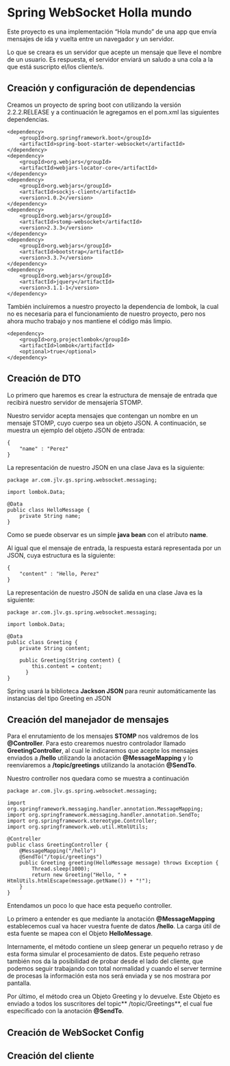 # Spring WebSocket Holla mundo

Este proyecto es una implementación “Hola mundo” de una app que envía mensajes de ida y vuelta entre un navegador y un servidor. 

Lo que se creara es un servidor que acepte un mensaje que lleve el nombre de un usuario. Es respuesta, el servidor enviará un saludo a una cola a la que está suscripto el/los cliente/s.

## Creación y configuración de dependencias

Creamos un proyecto de spring boot con utilizando la versión 2.2.2.RELEASE y a continuación le agregamos en el pom.xml las siguientes dependencias.

    <dependency>
        <groupId>org.springframework.boot</groupId>
        <artifactId>spring-boot-starter-websocket</artifactId>
    </dependency>
    <dependency>
        <groupId>org.webjars</groupId>
        <artifactId>webjars-locator-core</artifactId>
    </dependency>
    <dependency>
        <groupId>org.webjars</groupId>
        <artifactId>sockjs-client</artifactId>
        <version>1.0.2</version>
    </dependency>
    <dependency>
        <groupId>org.webjars</groupId>
        <artifactId>stomp-websocket</artifactId>
        <version>2.3.3</version>
    </dependency>
    <dependency>
        <groupId>org.webjars</groupId>
        <artifactId>bootstrap</artifactId>
        <version>3.3.7</version>
    </dependency>
    <dependency>
        <groupId>org.webjars</groupId>
        <artifactId>jquery</artifactId>
        <version>3.1.1-1</version>
    </dependency>

También incluiremos a nuestro proyecto la dependencia de lombok, la cual no es necesaria para el funcionamiento de nuestro proyecto, pero nos ahora mucho trabajo y nos mantiene el código más limpio.

    <dependency>
        <groupId>org.projectlombok</groupId>
        <artifactId>lombok</artifactId>
        <optional>true</optional>
    </dependency>

## Creación de DTO
Lo primero que haremos es crear la estructura de mensaje de entrada que recibirá nuestro servidor de mensajería STOMP.

Nuestro servidor acepta mensajes que contengan un nombre en un mensaje STOMP, cuyo cuerpo sea un objeto JSON. A continuación, se muestra un ejemplo del objeto JSON de entrada:

    {
        "name" : "Perez"
    }

La representación de nuestro JSON en una clase Java es la siguiente:

    package ar.com.jlv.gs.spring.websocket.messaging;

    import lombok.Data;

    @Data
    public class HelloMessage {
        private String name;
    }

Como se puede observar es un simple **java bean** con el atributo **name**.

Al igual que el mensaje de entrada, la respuesta estará representada por un JSON, cuya estructura es la siguiente:

    {
        "content" : "Hello, Perez"
    }

La representación de nuestro JSON de salida en una clase Java es la siguiente:

    package ar.com.jlv.gs.spring.websocket.messaging;

    import lombok.Data;

    @Data
    public class Greeting {
        private String content;
    
        public Greeting(String content) {
            this.content = content;
          }
    }

Spring usará la biblioteca **Jackson JSON** para reunir automáticamente las instancias del  tipo Greeting en JSON

## Creación del manejador de mensajes
Para el enrutamiento de los mensajes **STOMP** nos valdremos de los **@Controller**. Para esto crearemos nuestro controlador llamado **GreetingController**, al cual le indicaremos que acepte los mensajes enviados a **/hello** utilizando la anotación **@MessageMapping** y lo reenviaremos a **/topic/greetings** utilizando la anotación **@SendTo**.

Nuestro controller nos quedara como se muestra a continuación

    package ar.com.jlv.gs.spring.websocket.messaging;

    import org.springframework.messaging.handler.annotation.MessageMapping;
    import org.springframework.messaging.handler.annotation.SendTo;
    import org.springframework.stereotype.Controller;
    import org.springframework.web.util.HtmlUtils;

    @Controller
    public class GreetingController {
	    @MessageMapping("/hello")
	    @SendTo("/topic/greetings")
	    public Greeting greeting(HelloMessage message) throws Exception {
		    Thread.sleep(1000);
		    return new Greeting("Hello, " + HtmlUtils.htmlEscape(message.getName()) + "!");
	    }
    }

Entendamos un poco lo que hace esta pequeño controller. 

Lo primero a entender es que mediante la anotación **@MessageMapping** establecemos cual va hacer vuestra fuente de datos **/hello**. La carga útil de esta fuente se mapea con el Objeto **HelloMessage**.

Internamente, el método contiene un sleep generar un pequeño retraso y de esta forma simular el procesamiento de datos. Este pequeño retraso también nos da la posibilidad de probar desde el lado del cliente, que podemos seguir trabajando con total normalidad y cuando el server termine de procesas la información esta nos será enviada y se nos mostrara por pantalla.

Por último, el método crea un Objeto Greeting y lo devuelve. Este Objeto es enviado a todos los suscritores del topic** /topic/Greetings**, el cual fue especificado con la anotación **@SendTo**. 

## Creación de WebSocket Config

## Creación del cliente
